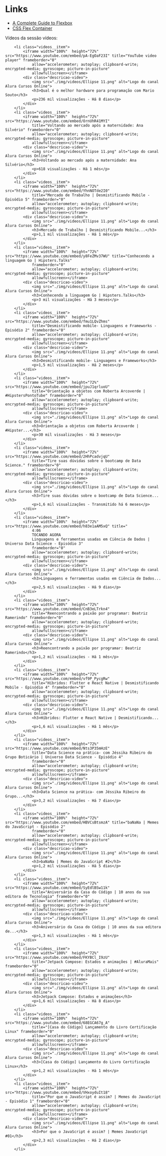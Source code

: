 # Links

- [A Complete Guide to Flexbox](https://css-tricks.com/snippets/css/a-guide-to-flexbox/)
- [CSS Flex Container](https://www.w3schools.com/css/css3_flexbox_container.asp)





Vídeos da sessão vídeos:

		<li class="videos__item">
			<iframe width="100%"  height="72%" src="https://www.youtube.com/embed/pA-EgOaF23I" title="YouTube video player" frameborder="0"
				allow="accelerometer; autoplay; clipboard-write; encrypted-media; gyroscope; picture-in-picture"
				allowfullscreen></iframe>
			<div class="descricao-video">
				<img src="./img/videos/Ellipse 11.png" alt="Logo do canal Alura Cursos Online">
				<h3>Qual é o melhor hardware para programação com Mario Souto</h3>
				<p>236 mil visualizações - Há 8 dias</p>
			</div>
		</li>
		<li class="videos__item">
			<iframe width="100%"  height="72%" src="https://www.youtube.com/embed/OrnUhR41MYI"
				title="Voltando ao mercado após a maternidade: Ana Silvério" frameborder="0"
				allow="accelerometer; autoplay; clipboard-write; encrypted-media; gyroscope; picture-in-picture"
				allowfullscreen></iframe>
			<div class="descricao-video">
				<img src="./img/videos/Ellipse 11.png" alt="Logo do canal Alura Cursos Online">
				<h3>Voltando ao mercado após a maternidade: Ana Silvério</h3>
				<p>618 visualizações - Há 1 mês</p>
			</div>
		</li>
		<li class="videos__item">
			<iframe width="100%"  height="72%" src="https://www.youtube.com/embed/YhnNOTde2I0"
				title="Mercado de Trabalho | Desmistificando Mobile - Episódio 5" frameborder="0"
				allow="accelerometer; autoplay; clipboard-write; encrypted-media; gyroscope; picture-in-picture"
				allowfullscreen></iframe>
			<div class="descricao-video">
				<img src="./img/videos/Ellipse 11.png" alt="Logo do canal Alura Cursos Online">
				<h3>Mercado de Trabalho | Desmistificando Mobile...</h3>
				<p>1,1 mil visualizações - Há 1 mês</p>
			</div>
		</li>
		<li class="videos__item">
			<iframe width="100%"  height="72%" src="https://www.youtube.com/embed/y8FeZMv37WU" title="Conhecendo a linguagem Go | Hipsters.Talks"
				frameborder="0"
				allow="accelerometer; autoplay; clipboard-write; encrypted-media; gyroscope; picture-in-picture"
				allowfullscreen></iframe>
			<div class="descricao-video">
				<img src="./img/videos/Ellipse 11.png" alt="Logo do canal Alura Cursos Online">
				<h3>Conhecendo a linguagem Go | Hipsters.Talks</h3>
				<p>3 mil visualizações - Há 3 meses</p>
			</div>
		</li>
		<li class="videos__item">
			<iframe width="100%"  height="72%" src="https://www.youtube.com/embed/fmu1LQvZhms"
				title="Desmistificando mobile- Linguagens e Frameworks - Episódio 2" frameborder="0"
				allow="accelerometer; autoplay; clipboard-write; encrypted-media; gyroscope; picture-in-picture"
				allowfullscreen></iframe>
			<div class="descricao-video">
				<img src="./img/videos/Ellipse 11.png" alt="Logo do canal Alura Cursos Online">
				<h3>Desmistificando mobile- Linguagens e Frameworks</h3>
				<p>1,5 mil visualizações - Há 2 meses</p>
			</div>
		</li>
		<li class="videos__item">
			<iframe width="100%"  height="72%" src="https://www.youtube.com/embed/jpuJ1qrluoU"
				title="Orientação a objetos com Roberta Arcoverde | #HipstersPontoTube" frameborder="0"
				allow="accelerometer; autoplay; clipboard-write; encrypted-media; gyroscope; picture-in-picture"
				allowfullscreen></iframe>
			<div class="descricao-video">
				<img src="./img/videos/Ellipse 11.png" alt="Logo do canal Alura Cursos Online">
				<h3>Orientação a objetos com Roberta Arcoverde | #Hipster...</h3>
				<p>30 mil visualizações - Há 3 meses</p>
			</div>
		</li>
		<li class="videos__item">
			<iframe width="100%"  height="72%" src="https://www.youtube.com/embed/2HhPcadvjqU"
				title="Tire suas dúvidas sobre o bootcamp de Data Science." frameborder="0"
				allow="accelerometer; autoplay; clipboard-write; encrypted-media; gyroscope; picture-in-picture"
				allowfullscreen></iframe>
			<div class="descricao-video">
				<img src="./img/videos/Ellipse 11.png" alt="Logo do canal Alura Cursos Online">
				<h3>Tire suas dúvidas sobre o bootcamp de Data Science...</h3>
				<p>1,6 mil visualizações - Transmitido há 6 meses</p>
			</div>
		</li>
		<li class="videos__item">
			<iframe width="100%"  height="72%" src="https://www.youtube.com/embed/h83e1aAM5xQ" title="
				4:06
				TOCANDO AGORA
				Linguagens e ferramentas usadas em Ciência de Dados | Universo Data Science - Episódio 3"
				frameborder="0"
				allow="accelerometer; autoplay; clipboard-write; encrypted-media; gyroscope; picture-in-picture"
				allowfullscreen></iframe>
			<div class="descricao-video">
				<img src="./img/videos/Ellipse 11.png" alt="Logo do canal Alura Cursos Online">
				<h3>Linguagens e ferramentas usadas em Ciência de Dados...</h3>
				<p>2,5 mil visualizações - Há 9 dias</p>
			</div>
		</li>
		<li class="videos__item">
			<iframe width="100%"  height="72%" src="https://www.youtube.com/embed/CnB3eLTrkn4"
				title="Reencontrando a paixão por programar: Beatriz Ramerindo" frameborder="0"
				allow="accelerometer; autoplay; clipboard-write; encrypted-media; gyroscope; picture-in-picture"
				allowfullscreen></iframe>
			<div class="descricao-video">
				<img src="./img/videos/Ellipse 11.png" alt="Logo do canal Alura Cursos Online">
				<h3>Reencontrando a paixão por programar: Beatriz Ramerindo</h3>
				<p>1,2 mil visualizações - Há 1 mês</p>
			</div>
		</li>
		<li class="videos__item">
			<iframe width="100%"  height="72%" src="https://www.youtube.com/embed/vf9P_PycgRw"
				title="Híbridos: Flutter e React Native | Desmistificando Mobile - Episódio 4" frameborder="0"
				allow="accelerometer; autoplay; clipboard-write; encrypted-media; gyroscope; picture-in-picture"
				allowfullscreen></iframe>
			<div class="descricao-video">
				<img src="./img/videos/Ellipse 11.png" alt="Logo do canal Alura Cursos Online">
				<h3>Híbridos: Flutter e React Native | Desmistificando...</h3>
				<p>1,6 mil visualizações - Há 1 mês</p>
			</div>
		</li>
		<li class="videos__item">
			<iframe width="100%"  height="72%" src="https://www.youtube.com/embed/Nts3P35mHzE"
				title="Data Science na prática- com Jéssika Ribeiro do Grupo Boticário | Universo Data Science - Episódio 4"
				frameborder="0"
				allow="accelerometer; autoplay; clipboard-write; encrypted-media; gyroscope; picture-in-picture"
				allowfullscreen></iframe>
			<div class="descricao-video">
				<img src="./img/videos/Ellipse 11.png" alt="Logo do canal Alura Cursos Online">
				<h3>Data Science na prática- com Jéssika Ribeiro do Grupo...</h3>
				<p>3,2 mil visualizações - Há 7 dias</p>
			</div>
		</li>
		<li class="videos__item">
			<iframe width="100%"  height="72%" src="https://www.youtube.com/embed/HBVCsBtsmzA" title="baNaNa | Memes do JavaScript - Episódio 2"
				frameborder="0"
				allow="accelerometer; autoplay; clipboard-write; encrypted-media; gyroscope; picture-in-picture"
				allowfullscreen></iframe>
			<div class="descricao-video">
				<img src="./img/videos/Ellipse 11.png" alt="Logo do canal Alura Cursos Online">
				<h3>baNaNa | Memes do JavaScript #2</h3>
				<p>1,2 mil visualizações - Há 5 dias</p>
			</div>
		</li>
		<li class="videos__item">
			<iframe width="100%"  height="72%" src="https://www.youtube.com/embed/SyEdlBSw11k"
				title="Aniversário da Casa do Código | 10 anos da sua editora de Tecnologia" frameborder="0"
				allow="accelerometer; autoplay; clipboard-write; encrypted-media; gyroscope; picture-in-picture"
				allowfullscreen></iframe>
			<div class="descricao-video">
				<img src="./img/videos/Ellipse 11.png" alt="Logo do canal Alura Cursos Online">
				<h3>Aniversário da Casa do Código | 10 anos da sua editora de...</h3>
				<p>1,3 mil visualizações - Há 1 mês</p>
			</div>
		</li>
		<li class="videos__item">
			<iframe width="100%"  height="72%" src="https://www.youtube.com/embed/FKYBCl_I9zU"
				title="Jetpack Compose: Estados e animações | #AluraMais" frameborder="0"
				allow="accelerometer; autoplay; clipboard-write; encrypted-media; gyroscope; picture-in-picture"
				allowfullscreen></iframe>
			<div class="descricao-video">
				<img src="./img/videos/Ellipse 11.png" alt="Logo do canal Alura Cursos Online">
				<h3>Jetpack Compose: Estados e animações</h3>
				<p>1,6 mil visualizações - Há 8 dias</p>
			</div>
		</li>
		<li class="videos__item">
			<iframe width="100%"  height="72%" src="https://www.youtube.com/embed/68EGCA67g_A"
				title="[Casa do Código] Lançamento do Livro Certificação Linux" frameborder="0"
				allow="accelerometer; autoplay; clipboard-write; encrypted-media; gyroscope; picture-in-picture"
				allowfullscreen></iframe>
			<div class="descricao-video">
				<img src="./img/videos/Ellipse 11.png" alt="Logo do canal Alura Cursos Online">
				<h3>[Casa do Código] Lançamento do Livro Certificação Linux</h3>
				<p>1,2 mil visualizações - Há 1 mês</p>
			</div>
		</li>
		<li class="videos__item">
			<iframe width="100%"  height="72%" src="https://www.youtube.com/embed/VHxoyduIt18"
				title="Por que o JavaScript é assim? | Memes do JavaScript - Episódio 1" frameborder="0"
				allow="accelerometer; autoplay; clipboard-write; encrypted-media; gyroscope; picture-in-picture"
				allowfullscreen></iframe>
			<div class="descricao-video">
				<img src="./img/videos/Ellipse 11.png" alt="Logo do canal Alura Cursos Online">
				<h3>Por que o JavaScript é assim? | Memes JavaScript #01</h3>
				<p>2,3 mil visualizações - Há 2 dias</p>
			</div>
		</li>